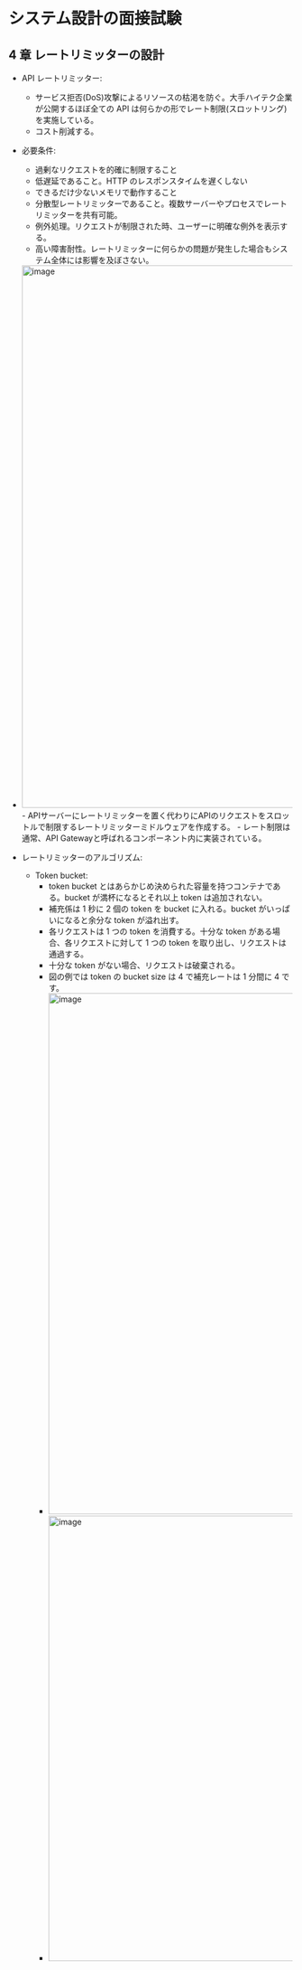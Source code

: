 # システム設計の面接試験

## 4 章 レートリミッターの設計

- API レートリミッター:
  - サービス拒否(DoS)攻撃によるリソースの枯渇を防ぐ。大手ハイテク企業が公開するほぼ全ての API は何らかの形でレート制限(スロットリング)を実施している。
  - コスト削減する。
- 必要条件:
  - 過剰なリクエストを的確に制限すること
  - 低遅延であること。HTTP のレスポンスタイムを遅くしない
  - できるだけ少ないメモリで動作すること
  - 分散型レートリミッターであること。複数サーバーやプロセスでレートリミッターを共有可能。
  - 例外処理。リクエストが制限された時、ユーザーに明確な例外を表示する。
  - 高い障害耐性。レートリミッターに何らかの問題が発生した場合もシステム全体には影響を及ぼさない。
- <img width="960" alt="image" src="https://github.com/yoshikikasama/system/assets/61643054/753368c8-6a47-4dd8-bed5-c4dfd2d11fd4">
  - APIサーバーにレートリミッターを置く代わりにAPIのリクエストをスロットルで制限するレートリミッターミドルウェアを作成する。
  - レート制限は通常、API Gatewayと呼ばれるコンポーネント内に実装されている。

- レートリミッターのアルゴリズム:
  - Token bucket:
    - token bucket とはあらかじめ決められた容量を持つコンテナである。bucket が満杯になるとそれ以上 token は追加されない。
    - 補充係は 1 秒に 2 個の token を bucket に入れる。bucket がいっぱいになると余分な token が溢れ出す。
    - 各リクエストは 1 つの token を消費する。十分な token がある場合、各リクエストに対して 1 つの token を取り出し、リクエストは通過する。
    - 十分な token がない場合、リクエストは破棄される。
    - 図の例では token の bucket size は 4 で補充レートは 1 分間に 4 です。
    - <img width="922" alt="image" src="https://github.com/yoshikikasama/system/assets/61643054/5002498f-7393-4847-8c46-4f55e11a87b9">
    - <img width="788" alt="image" src="https://github.com/yoshikikasama/system/assets/61643054/8012dd14-f76a-4d31-96c6-c876271eaae7">


